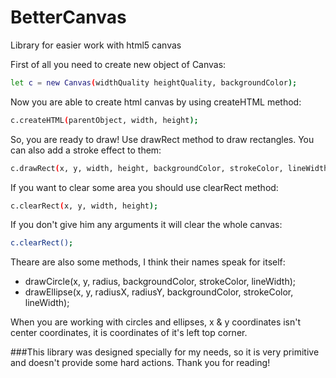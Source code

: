 # BetterCanvas
Library for  easier work with html5 canvas

First of all you need to create new object of Canvas:
```sh
let c = new Canvas(widthQuality heightQuality, backgroundColor);
```

Now you are able to create html canvas by using createHTML method:
```sh
c.createHTML(parentObject, width, height);
```

So, you are ready to draw!
Use drawRect method to draw rectangles. You can also add a stroke effect to them:
```sh
c.drawRect(x, y, width, height, backgroundColor, strokeColor, lineWidth);
```

If you want to clear some area you should use clearRect method:
```sh
c.clearRect(x, y, width, height);
```

If you don't give him any arguments it will clear the whole canvas:
```sh
c.clearRect();
```

Theare are also some methods, I think their names speak for itself:
* drawCircle(x, y, radius, backgroundColor, strokeColor, lineWidth);
* drawEllipse(x, y, radiusX, radiusY, backgroundColor, strokeColor, lineWidth);

When you are working with circles and ellipses, x & y coordinates isn't center coordinates,
it is coordinates of it's left top corner.

###This library was designed specially for my needs, so it is very primitive and doesn't provide 
some hard actions. Thank you for reading!
